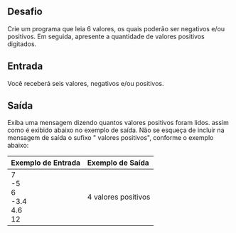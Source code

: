 ## Desafio

Crie um programa que leia 6 valores, os quais poderão ser negativos e/ou positivos. Em seguida, apresente a quantidade de valores positivos digitados.

## Entrada

Você receberá seis valores, negativos e/ou positivos.

## Saída

Exiba uma mensagem dizendo quantos valores positivos foram lidos. assim como é exibido abaixo no exemplo de saída. Não se esqueça de incluir na mensagem de saída o sufixo " valores positivos", conforme o exemplo abaixo:

 

| Exemplo de Entrada                     | Exemplo de Saída    |
| -------------------------------------- | :------------------ |
| 7<br> -5<br> 6<br> -3.4<br> 4.6<br> 12 | 4 valores positivos |